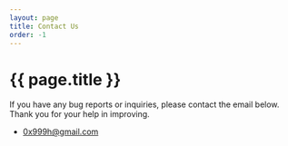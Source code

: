 ```yaml
---
layout: page
title: Contact Us
order: -1
---
```


# {{ page.title }}

If you have any bug reports or inquiries, please contact the email below. Thank you for your help in improving.

- 0x999h@gmail.com

